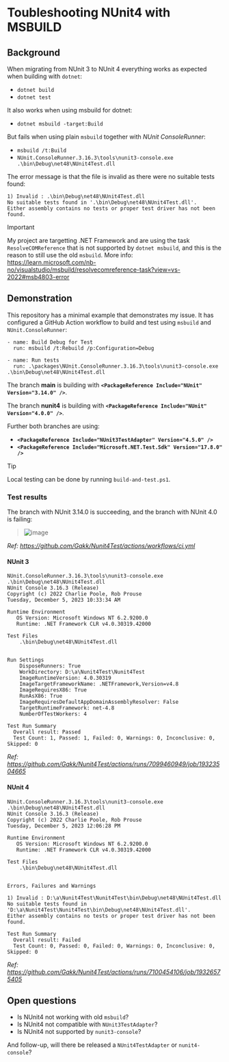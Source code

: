 # Toubleshooting NUnit4 with MSBUILD

## Background

When migrating from NUnit 3 to NUnit 4 everything works as expected when building with `dotnet`:

 - `dotnet build`
 - `dotnet test`

It also works when using msbuild for dotnet:

- `dotnet msbuild -target:Build`

But fails when using plain `msbuild` together with _NUnit ConsoleRunner_:

- `msbuild /t:Build`
- `NUnit.ConsoleRunner.3.16.3\tools\nunit3-console.exe .\bin\Debug\net48\NUnit4Test.dll`

The error message is that the file is invalid as there were no suitable tests found:

```
1) Invalid : .\bin\Debug\net48\NUnit4Test.dll
No suitable tests found in '.\bin\Debug\net48\NUnit4Test.dll'.
Either assembly contains no tests or proper test driver has not been found.
```

> [!IMPORTANT]
> My project are targetting .NET Framework and are using the task `ResolveCOMReference` that is not supported
> by `dotnet msbuild`, and this is the reason to still use the old `msbuild`. More info:
> https://learn.microsoft.com/nb-no/visualstudio/msbuild/resolvecomreference-task?view=vs-2022#msb4803-error

## Demonstration

This repository has a minimal example that demonstrates my issue. It has configured a GitHub Action
workflow to build and test using `msbuild` and `NUnit.ConsoleRunner`:

```
- name: Build Debug for Test
  run: msbuild /t:Rebuild /p:Configuration=Debug

- name: Run tests
  run: .\packages\NUnit.ConsoleRunner.3.16.3\tools\nunit3-console.exe .\bin\Debug\net48\NUnit4Test.dll
```

The branch **main** is building with **`<PackageReference Include="NUnit" Version="3.14.0" />`**.

The branch **nunit4** is building with **`<PackageReference Include="NUnit" Version="4.0.0" />`**.

Further both branches are using:
 - **`<PackageReference Include="NUnit3TestAdapter" Version="4.5.0" />`**
 - **`<PackageReference Include="Microsoft.NET.Test.Sdk" Version="17.8.0" />`**

> [!TIP]
> Local testing can be done by running `build-and-test.ps1`.

### Test results

The branch with NUnit 3.14.0 is succeeding, and the branch with NUnit 4.0 is failing:

> ![image](https://github.com/Gakk/Nunit4Test/assets/5013909/5e8af40f-6d44-4834-b6a4-0e2a35eb7092)

_Ref: https://github.com/Gakk/Nunit4Test/actions/workflows/ci.yml_


#### NUnit 3

```
NUnit.ConsoleRunner.3.16.3\tools\nunit3-console.exe .\bin\Debug\net48\NUnit4Test.dll
NUnit Console 3.16.3 (Release)
Copyright (c) 2022 Charlie Poole, Rob Prouse
Tuesday, December 5, 2023 10:33:34 AM

Runtime Environment
   OS Version: Microsoft Windows NT 6.2.9200.0
   Runtime: .NET Framework CLR v4.0.30319.42000

Test Files
    .\bin\Debug\net48\NUnit4Test.dll


Run Settings
    DisposeRunners: True
    WorkDirectory: D:\a\Nunit4Test\Nunit4Test
    ImageRuntimeVersion: 4.0.30319
    ImageTargetFrameworkName: .NETFramework,Version=v4.8
    ImageRequiresX86: True
    RunAsX86: True
    ImageRequiresDefaultAppDomainAssemblyResolver: False
    TargetRuntimeFramework: net-4.8
    NumberOfTestWorkers: 4

Test Run Summary
  Overall result: Passed
  Test Count: 1, Passed: 1, Failed: 0, Warnings: 0, Inconclusive: 0, Skipped: 0
```
_Ref: https://github.com/Gakk/Nunit4Test/actions/runs/7099460949/job/19323504665_

#### NUnit 4

```
NUnit.ConsoleRunner.3.16.3\tools\nunit3-console.exe .\bin\Debug\net48\NUnit4Test.dll
NUnit Console 3.16.3 (Release)
Copyright (c) 2022 Charlie Poole, Rob Prouse
Tuesday, December 5, 2023 12:06:28 PM

Runtime Environment
   OS Version: Microsoft Windows NT 6.2.9200.0
   Runtime: .NET Framework CLR v4.0.30319.42000

Test Files
    .\bin\Debug\net48\NUnit4Test.dll


Errors, Failures and Warnings

1) Invalid : D:\a\Nunit4Test\Nunit4Test\bin\Debug\net48\NUnit4Test.dll
No suitable tests found in 'D:\a\Nunit4Test\Nunit4Test\bin\Debug\net48\NUnit4Test.dll'.
Either assembly contains no tests or proper test driver has not been found.

Test Run Summary
  Overall result: Failed
  Test Count: 0, Passed: 0, Failed: 0, Warnings: 0, Inconclusive: 0, Skipped: 0
```
_Ref: https://github.com/Gakk/Nunit4Test/actions/runs/7100454106/job/19326575405_

## Open questions

- Is NUnit4 not working with old `msbuild`?
- Is NUnit4 not compatible with `NUnit3TestAdapter`?
- Is NUnit4 not supported by `nunit3-console`?

And follow-up, will there be released a `NUnit4TestAdapter` or `nunit4-console`?

